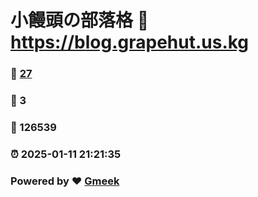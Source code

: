# 小饅頭の部落格 :link: https://blog.grapehut.us.kg 
### :page_facing_up: [27](https://blog.grapehut.us.kg/tag.html) 
### :speech_balloon: 3 
### :hibiscus: 126539 
### :alarm_clock: 2025-01-11 21:21:35 
### Powered by :heart: [Gmeek](https://github.com/Meekdai/Gmeek)
